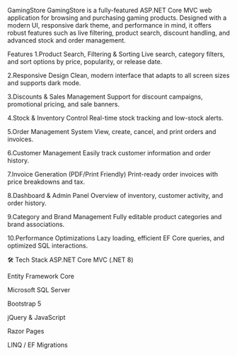 GamingStore
GamingStore is a fully-featured ASP.NET Core MVC web application for browsing and purchasing gaming products. Designed with a modern UI, responsive dark theme, and performance in mind, it offers robust features such as live filtering, product search, discount handling, and advanced stock and order management.

Features
1.Product Search, Filtering & Sorting
Live search, category filters, and sort options by price, popularity, or release date.

2.Responsive Design
Clean, modern interface that adapts to all screen sizes and supports dark mode.

3.Discounts & Sales Management
Support for discount campaigns, promotional pricing, and sale banners.

4.Stock & Inventory Control
Real-time stock tracking and low-stock alerts.

5.Order Management System
View, create, cancel, and print orders and invoices.

6.Customer Management
Easily track customer information and order history.

7.Invoice Generation (PDF/Print Friendly)
Print-ready order invoices with price breakdowns and tax.

8.Dashboard & Admin Panel
Overview of inventory, customer activity, and order history.

9.Category and Brand Management
Fully editable product categories and brand associations.

10.Performance Optimizations
Lazy loading, efficient EF Core queries, and optimized SQL interactions.

🛠️ Tech Stack
ASP.NET Core MVC (.NET 8)

Entity Framework Core

Microsoft SQL Server

Bootstrap 5

jQuery & JavaScript

Razor Pages

LINQ / EF Migrations

